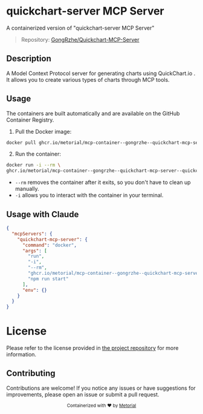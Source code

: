 
# quickchart-server MCP Server

A containerized version of "quickchart-server MCP Server"

> Repository: [GongRzhe/Quickchart-MCP-Server](https://github.com/GongRzhe/Quickchart-MCP-Server)

## Description

A Model Context Protocol server for generating charts using QuickChart.io . It allows you to create various types of charts through MCP tools.


## Usage

The containers are built automatically and are available on the GitHub Container Registry.

1. Pull the Docker image:

```bash
docker pull ghcr.io/metorial/mcp-container--gongrzhe--quickchart-mcp-server--quickchart-mcp-server
```

2. Run the container:

```bash
docker run -i --rm \ 
ghcr.io/metorial/mcp-container--gongrzhe--quickchart-mcp-server--quickchart-mcp-server  "npm run start"
```

- `--rm` removes the container after it exits, so you don't have to clean up manually.
- `-i` allows you to interact with the container in your terminal.




## Usage with Claude

```json
{
  "mcpServers": {
    "quickchart-mcp-server": {
      "command": "docker",
      "args": [
        "run",
        "-i",
        "--rm",
        "ghcr.io/metorial/mcp-container--gongrzhe--quickchart-mcp-server--quickchart-mcp-server",
        "npm run start"
      ],
      "env": {}
    }
  }
}
```

# License

Please refer to the license provided in [the project repository](https://github.com/GongRzhe/Quickchart-MCP-Server) for more information.

## Contributing

Contributions are welcome! If you notice any issues or have suggestions for improvements, please open an issue or submit a pull request.

<div align="center">
  <sub>Containerized with ❤️ by <a href="https://metorial.com">Metorial</a></sub>
</div>
  